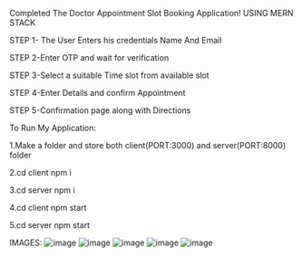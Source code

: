 Completed The Doctor Appointment Slot Booking Application!
USING MERN STACK


STEP 1- The User Enters his credentials Name And Email

STEP 2-Enter OTP and wait for verification

STEP 3-Select a suitable Time slot from available slot

STEP 4-Enter Details and confirm Appointment

STEP 5-Confirmation page along with Directions


To Run My Application:

1.Make a folder and store both client(PORT:3000) and server(PORT:8000) folder

2.cd client
  npm i
  
3.cd server
  npm i
  
4.cd client
  npm start
  
5.cd server 
  npm start

  IMAGES:
  ![image](https://github.com/ishitabansal21/Appointment/assets/100590854/5accadec-0028-4bd5-baa2-39b997764d47)
  ![image](https://github.com/ishitabansal21/Appointment/assets/100590854/b67293cb-3256-4038-8af3-93651c00eeef)
  ![image](https://github.com/ishitabansal21/Appointment/assets/100590854/4194c1fd-bfac-4f0e-966f-61912adba94c)
  ![image](https://github.com/ishitabansal21/Appointment/assets/100590854/e35400ad-bd68-4f3d-a80a-becb2def2a91)
  ![image](https://github.com/ishitabansal21/Appointment/assets/100590854/bf657f6c-a636-44a2-be29-756cf418bc38)





